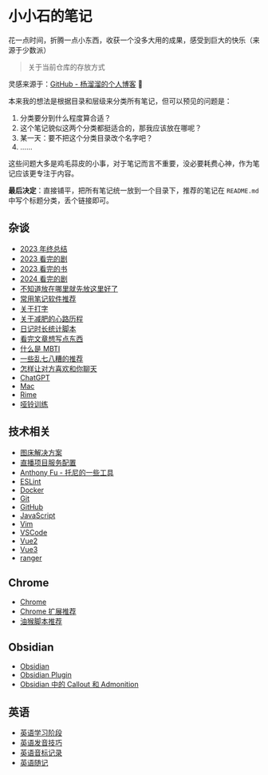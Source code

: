 # 小小石的笔记

花一点时间，折腾一点小东西，收获一个没多大用的成果，感受到巨大的快乐（来源于少数派）

> 关于当前仓库的存放方式

灵感来源于：[GitHub - 杨溜溜的个人博客](https://github.com/yacan8/blog) 🙏

本来我的想法是根据目录和层级来分类所有笔记，但可以预见的问题是：

1. 分类要分到什么程度算合适？
2. 这个笔记貌似这两个分类都挺适合的，那我应该放在哪呢？
3. 某一天：要不把这个分类目录改个名字吧？
4. ……

这些问题大多是鸡毛蒜皮的小事，对于笔记而言不重要，没必要耗费心神，作为笔记应该更专注于内容。

**最后决定**：直接铺平，把所有笔记统一放到一个目录下，推荐的笔记在 `README.md` 中写个标题分类，丢个链接即可。

## 杂谈

- [2023 年终总结](posts/2023%20年终总结.md)
- [2023 看完的剧](posts/2023%20看完的剧.md)
- [2023 看完的书](posts/2023%20看完的书.md)
- [2024 看完的剧](posts/2024%20看完的剧.md)
- [不知道放在哪里就先放这里好了](posts/不知道放在哪里就先放这里好了.md)
- [常用笔记软件推荐](posts/常用笔记软件推荐.md)
- [关于打字](posts/关于打字.md)
- [关于减肥的心路历程](posts/关于减肥的心路历程.md)
- [日记时长统计脚本](posts/日记时长统计脚本.md)
- [看完文章想写点东西](posts/看完文章想写点东西.md)
- [什么是 MBTI](posts/什么是%20MBTI.md)
- [一些乱七八糟的推荐](posts/一些乱七八糟的推荐.md)
- [怎样让对方喜欢和你聊天](posts/怎样让对方喜欢和你聊天.md)
- [ChatGPT](posts/ChatGPT.md)
- [Mac](posts/Mac.md)
- [Rime](posts/Rime.md)
- [哑铃训练](posts/哑铃训练.md)

## 技术相关

- [图床解决方案](posts/图床解决方案.md)
- [直播项目服务配置](posts/直播项目服务配置.md)
- [Anthony Fu - 托尼的一些工具](posts/Anthony%20Fu%20-%20托尼的一些工具.md)
- [ESLint](posts/ESLint.md)
- [Docker](posts/Docker.md)
- [Git](posts/Git.md)
- [GitHub](posts/GitHub.md)
- [JavaScript](posts/JavaScript.md)
- [Vim](posts/Vim.md)
- [VSCode](posts/VSCode.md)
- [Vue2](posts/Vue2.md)
- [Vue3](posts/Vue3.md)
- [ranger](posts/Ranger.md)

## Chrome

- [Chrome](posts/Chrome.md)
- [Chrome 扩展推荐](posts/Chrome%20扩展推荐.md)
- [油猴脚本推荐](posts/油猴脚本推荐.md)

## Obsidian

- [Obsidian](posts/Obsidian.md)
- [Obsidian Plugin](posts/Obsidian%20Plugin.md)
- [Obsidian 中的 Callout 和 Admonition](posts/Obsidian%20中的%20Callout%20和%20Admonition.md)

## 英语

- [英语学习阶段](posts/英语学习阶段.md)
- [英语发音技巧](posts/英语发音技巧.md)
- [英语音标记录](posts/英语音标记录.md)
- [英语随记](posts/英语随记.md)
